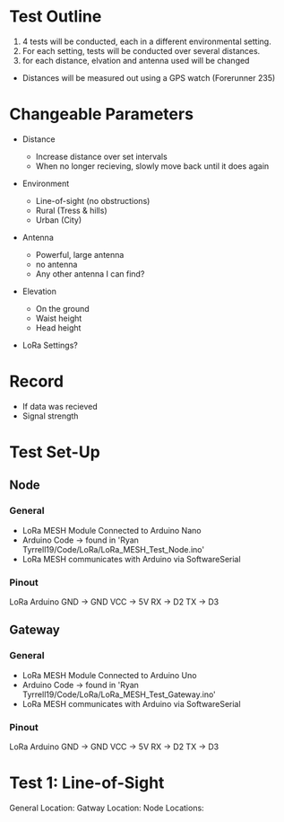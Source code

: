 # Test Outline

1) 4 tests will be conducted, each in a different environmental setting. 
2) For each setting, tests will be conducted over several distances. 
3) for each distance, elvation and antenna used will be changed

* Distances will be measured out using a GPS watch (Forerunner 235)

# Changeable Parameters

* Distance
    * Increase distance over set intervals
    * When no longer recieving, slowly move back until it does again
* Environment
    * Line-of-sight (no obstructions)
    * Rural (Tress & hills)
    * Urban (City)

* Antenna
    * Powerful, large antenna
    * no antenna
    * Any other antenna I can find?
* Elevation
    * On the ground
    * Waist height
    * Head height

* LoRa Settings?

# Record

* If data was recieved
* Signal strength

# Test Set-Up

## Node
### General

* LoRa MESH Module Connected to Arduino Nano
* Arduino Code -> found in 'Ryan Tyrrell19/Code/LoRa/LoRa_MESH_Test_Node.ino'
* LoRa MESH communicates with Arduino via SoftwareSerial

### Pinout

LoRa       Arduino
GND    ->   GND
VCC    ->   5V
RX     ->   D2
TX     ->   D3


## Gateway
### General

* LoRa MESH Module Connected to Arduino Uno
* Arduino Code -> found in 'Ryan Tyrrell19/Code/LoRa/LoRa_MESH_Test_Gateway.ino'
* LoRa MESH communicates with Arduino via SoftwareSerial

### Pinout

LoRa       Arduino
GND    ->   GND
VCC    ->   5V
RX     ->   D2
TX     ->   D3

# Test 1: Line-of-Sight

General Location:
Gatway Location:
Node Locations: 


